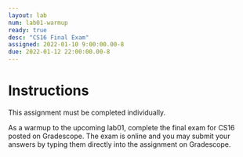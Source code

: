 ```yaml
---
layout: lab
num: lab01-warmup
ready: true
desc: "CS16 Final Exam"
assigned: 2022-01-10 9:00:00.00-8
due: 2022-01-12 22:00:00.00-8
---
```


# Instructions
This assignment must be completed individually. 

As a warmup to the upcoming lab01, complete the final exam for CS16 posted on Gradescope.
The exam is online and you may submit your answers by typing them directly into the assignment on Gradescope.
